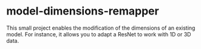 # model-dimensions-remapper
This small project enables the modification of the dimensions of an existing model. For instance, it allows you to adapt a ResNet to work with 1D or 3D data.
